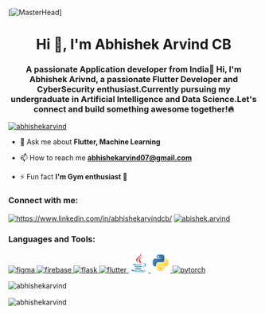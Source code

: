 [![MasterHead](https://firebasestorage.googleapis.com/v0/b/fir-f9e86.appspot.com/o/banner.png?alt=media&token=80957c41-ba57-4140-b161-fb83c81d8054)]

<h1 align="center">Hi 👋, I'm Abhishek Arvind CB</h1>
<h3 align="center">A passionate Application developer from India👋 Hi, I'm Abhishek Arivnd, a passionate Flutter Developer and CyberSecurity enthusiast.Currently pursuing my undergraduate in Artificial Intelligence and Data Science.Let's connect and build something awesome together!🔥</h3>

<p align="left"> <a href="https://github.com/ryo-ma/github-profile-trophy"><img src="https://github-profile-trophy.vercel.app/?username=abhishekarvind" alt="abhishekarvind" /></a> </p>

- 💬 Ask me about **Flutter, Machine Learning**

- 📫 How to reach me **abhishekarvind07@gmail.com**

- ⚡ Fun fact **I'm Gym enthusiast 💪**

<h3 align="left">Connect with me:</h3>
<p align="left">
<a href="https://linkedin.com/in/https://www.linkedin.com/in/abhishekarvindcb/" target="blank"><img align="center" src="https://raw.githubusercontent.com/rahuldkjain/github-profile-readme-generator/master/src/images/icons/Social/linked-in-alt.svg" alt="https://www.linkedin.com/in/abhishekarvindcb/" height="30" width="40" /></a>
<a href="https://instagram.com/abishek.arvind" target="blank"><img align="center" src="https://raw.githubusercontent.com/rahuldkjain/github-profile-readme-generator/master/src/images/icons/Social/instagram.svg" alt="abishek.arvind" height="30" width="40" /></a>
</p>

<h3 align="left">Languages and Tools:</h3>
<p align="left"> <a href="https://www.figma.com/" target="_blank" rel="noreferrer"> <img src="https://www.vectorlogo.zone/logos/figma/figma-icon.svg" alt="figma" width="40" height="40"/> </a> <a href="https://firebase.google.com/" target="_blank" rel="noreferrer"> <img src="https://www.vectorlogo.zone/logos/firebase/firebase-icon.svg" alt="firebase" width="40" height="40"/> </a> <a href="https://flask.palletsprojects.com/" target="_blank" rel="noreferrer"> <img src="https://www.vectorlogo.zone/logos/pocoo_flask/pocoo_flask-icon.svg" alt="flask" width="40" height="40"/> </a> <a href="https://flutter.dev" target="_blank" rel="noreferrer"> <img src="https://www.vectorlogo.zone/logos/flutterio/flutterio-icon.svg" alt="flutter" width="40" height="40"/> </a> <a href="https://www.java.com" target="_blank" rel="noreferrer"> <img src="https://raw.githubusercontent.com/devicons/devicon/master/icons/java/java-original.svg" alt="java" width="40" height="40"/> </a> <a href="https://www.python.org" target="_blank" rel="noreferrer"> <img src="https://raw.githubusercontent.com/devicons/devicon/master/icons/python/python-original.svg" alt="python" width="40" height="40"/> </a> <a href="https://pytorch.org/" target="_blank" rel="noreferrer"> <img src="https://www.vectorlogo.zone/logos/pytorch/pytorch-icon.svg" alt="pytorch" width="40" height="40"/> </a> </p>

<p><img align="center" src="https://github-readme-stats.vercel.app/api/top-langs?username=abhishekarvind&show_icons=true&locale=en&layout=compact" alt="abhishekarvind" /></p>

<p><img align="center" src="https://github-readme-streak-stats.herokuapp.com/?user=abhishekarvind&" alt="abhishekarvind" /></p>
